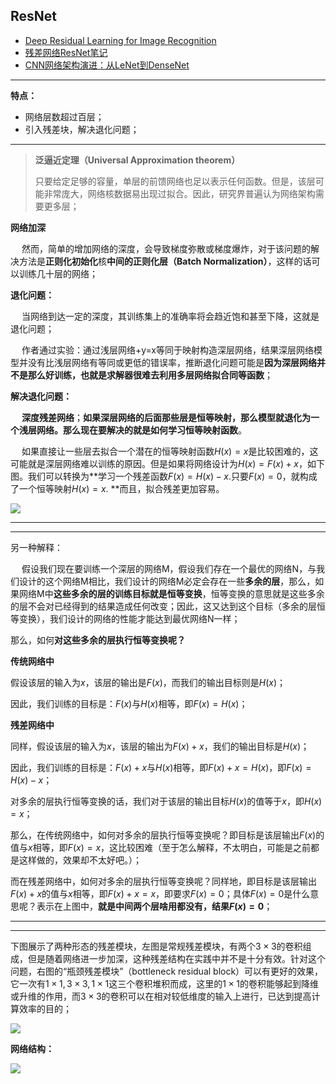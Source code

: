 ## ResNet

* [Deep Residual Learning for Image Recognition](<https://arxiv.org/abs/1512.03385>)
* [残差网络ResNet笔记](https://www.cnblogs.com/alanma/p/6877166.html)
* [CNN网络架构演进：从LeNet到DenseNet](https://www.cnblogs.com/skyfsm/p/8451834.html)

---

**特点：**

* 网络层数超过百层；
* 引入残差块，解决退化问题；

---

> **泛逼近定理（Universal Approximation theorem）**
>
> 只要给定足够的容量，单层的前馈网络也足以表示任何函数。但是，该层可能非常庞大，网络核数据易出现过拟合。因此，研究界普遍认为网络架构需要更多层；

**网络加深**

&emsp; 然而，简单的增加网络的深度，会导致梯度弥散或梯度爆炸，对于该问题的解决方法是**正则化初始化**核**中间的正则化层（Batch Normalization）**，这样的话可以训练几十层的网络；

**退化问题：**

&emsp; 当网络到达一定的深度，其训练集上的准确率将会趋近饱和甚至下降，这就是退化问题；

&emsp; 作者通过实验：通过浅层网络+y=x等同于映射构造深层网络，结果深层网络模型并没有比浅层网络有等同或更低的错误率，推断退化问题可能是**因为深层网络并不是那么好训练，也就是求解器很难去利用多层网络拟合同等函数**；

**解决退化问题：**

&emsp; **深度残差网络**；**如果深层网络的后面那些层是恒等映射，那么模型就退化为一个浅层网络。**那么现在要解决的就是如何学习**恒等映射函数**。

&emsp; 如果直接让一些层去拟合一个潜在的恒等映射函数$H(x) = x​$是比较困难的，这可能就是深层网络难以训练的原因。但是如果将网络设计为$H(x) = F(x) + x​$，如下图。我们可以转换为**学习一个残差函数$F(x) = H(x)-x​$.只要$F(x) =0​$，就构成了一个恒等映射$H(x)  = x​$. **而且，拟合残差更加容易。

![](https://res.cloudinary.com/chenzhen/image/upload/v1558436789/github_image/2019-05-21/resnet_1.png)

---

---

另一种解释：

&emsp; 假设我们现在要训练一个深层的网络M，假设我们存在一个最优的网络N，与我们设计的这个网络M相比，我们设计的网络M必定会存在一些**多余的层**，那么，如果网络M中**这些多余的层的训练目标就是恒等变换**，恒等变换的意思就是这些多余的层不会对已经得到的结果造成任何改变；因此，这又达到这个目标（多余的层恒等变换），我们设计的网络的性能才能达到最优网络N一样；

那么，如何**对这些多余的层执行恒等变换呢？**

**传统网络中**

假设该层的输入为$x$，该层的输出是$F(x)$，而我们的输出目标则是$H(x)$；

因此，我们训练的目标是：$F(x)$与$H(x)$相等，即$F(x) = H(x)$；

**残差网络中**

同样，假设该层的输入为$x$，该层的输出为$F(x)+x$，我们的输出目标是$H(x)$；

因此，我们训练的目标是：$F(x)+x$与$H(x)$相等，即$F(x) + x = H(x)$，即$F(x)= H(x)-x$；



对多余的层执行恒等变换的话，我们对于该层的输出目标$H(x)$的值等于$x$，即$H(x)=x$；

那么，在传统网络中，如何对多余的层执行恒等变换呢？即目标是该层输出$F(x)$的值与$x$相等，即$F(x)=x$，这比较困难（至于怎么解释，不太明白，可能是之前都是这样做的，效果却不太好吧。）；

而在残差网络中，如何对多余的层执行恒等变换呢？同样地，即目标是该层输出$F(x)+x$的值与$x$相等，即$F(x)+x=x$，即要求$F(x)=0$；具体$F(x)=0$是什么意思呢？表示在上图中，**就是中间两个层啥用都没有，结果$F(x)=0$**；

---

---

下图展示了两种形态的残差模块，左图是常规残差模块，有两个$3\times 3$的卷积组成，但是随着网络进一步加深，这种残差结构在实践中并不是十分有效。针对这个问题，右图的“瓶颈残差模块”（bottleneck residual block）可以有更好的效果，它一次有$1\times 1, 3\times 3, 1\times 1$这三个卷积堆积而成，这里的$1\times 1$的卷积能够起到降维或升维的作用，而$3\times 3​$的卷积可以在相对较低维度的输入上进行，已达到提高计算效率的目的；

![](https://res.cloudinary.com/chenzhen/image/upload/v1558439580/github_image/2019-05-21/resnet_block.png)

**网络结构：**

![](https://res.cloudinary.com/chenzhen/image/upload/v1558440350/github_image/2019-05-21/resnet_architectures.png)

